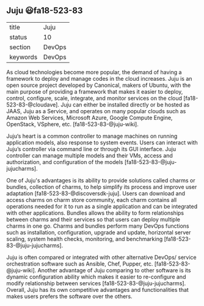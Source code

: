 ## Juju :smiley:fa18-523-83


|          |          |
| -------- | -------- |
| title    | Juju     | 
| status   | 10       |
| section  | DevOps   |
| keywords | DevOps   |



As cloud technologies become more popular, the demand of having a framework to deploy and manage codes in the cloud increases. Juju is an open source project developed by Canonical, makers of Ubuntu, with the main purpose of providing a framework that makes it easier to deploy, control, configure, scale, integrate, and monitor services on the cloud [fa18-523-83-@cloudave]. Juju can either be installed directly or be hosted as JAAS, Juju as a Service, and operates on many popular clouds such as Amazon Web Services, Microsoft Azure, Google Compute Engine, OpenStack, VSphere, etc. [fa18-523-83-@juju-wiki].

Juju‘s heart is a common controller to manage machines on running application models, also response to system events. Users can interact with Juju’s controller via command line or through its GUI interface. Juju controller can manage multiple models and their VMs, access and authorization, and configuration of the models [fa18-523-83-@juju-jujucharms]. 

One of Juju's advantages is its ability to provide solutions called charms or bundles, collection of charms, to help simplify its process and improve user adaptation [fa18-523-83-@discoversdk-juju]. Users can download and access charms on charm store community, each charm contains all operations needed for it to run as a single application and can be integrated with other applications. Bundles allows the ability to form relationships between charms and their services so that users can deploy multiple charms in one go. Charms and bundles perform many DevOps functions such as installation, configuration, upgrade and update, horizontal server scaling, system health checks, monitoring, and benchmarking [fa18-523-83-@juju-jujucharms]. 

Juju is often compared or integrated with other alternative DevOps/ service orchestration software such as Ansible, Chef, Pupper, etc. [fa18-523-83-@juju-wiki]. Another advantage of Juju comparing to other software is its dynamic configuration ability which makes it easier to re-configure and modify relationship between services [fa18-523-83-@juju-jujucharms]. 
Overall, Juju has its own competitive advantages and functionalities that makes users prefers the software over the others. 
